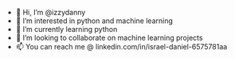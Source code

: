 - 👋 Hi, I’m @izzydanny
- 👀 I’m interested in python and machine learning
- 🌱 I’m currently learning python
- 💞️ I’m looking to collaborate on machine learning projects
- 📫 You can reach me @ linkedin.com/in/israel-daniel-6575781aa

<!---
izzydanny/izzydanny is a ✨ special ✨ repository because its `README.md` (this file) appears on your GitHub profile.
You can click the Preview link to take a look at your changes.
--->
